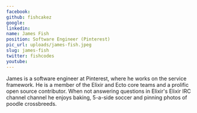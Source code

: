 ```yaml
---
facebook: 
github: fishcakez
google: 
linkedin: 
name: James Fish
position: Software Engineer (Pinterest)
pic_url: uploads/james-fish.jpeg
slug: james-fish
twitter: fishcodes
youtube: 
---
```

<p>James is a software engineer at Pinterest, where he works on the service framework. He is a member of the Elixir and Ecto core teams and a prolific open source contributor. When not answering questions in Elixir&#39;s Elixir IRC channel channel he enjoys baking, 5-a-side soccer and pinning photos of poodle crossbreeds.</p>
